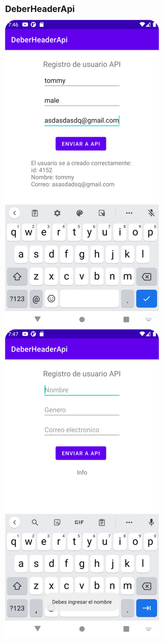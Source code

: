 # DeberHeaderApi
![Principal](https://github.com/TommyApolinario/DeberHeaderApi/blob/main/Imagenes/Imagen1.png)
![Segunda](https://github.com/TommyApolinario/DeberHeaderApi/blob/main/Imagenes/Imagen2.png)

